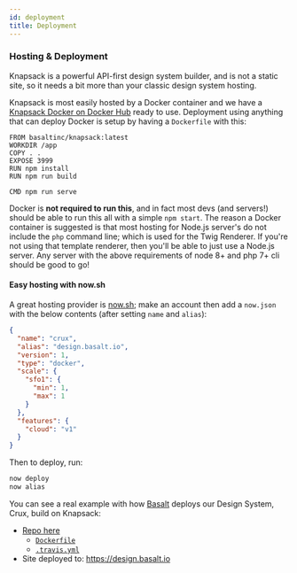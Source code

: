 ```yaml
---
id: deployment
title: Deployment
---
```


### Hosting & Deployment

Knapsack is a powerful API-first design system builder, and is not a static site, so it needs a bit more than your classic design system hosting.

Knapsack is most easily hosted by a Docker container and we have a [Knapsack Docker on Docker Hub](https://hub.docker.com/r/basaltinc/knapsack) ready to use. Deployment using anything that can deploy Docker is setup by having a `Dockerfile` with this:

```
FROM basaltinc/knapsack:latest
WORKDIR /app
COPY . .
EXPOSE 3999
RUN npm install
RUN npm run build

CMD npm run serve
```

Docker is **not required to run this**, and in fact most devs (and servers!) should be able to run this all with a simple `npm start`. The reason a Docker container is suggested is that most hosting for Node.js server's do not include the `php` command line; which is used for the Twig Renderer. If you're not using that template renderer, then you'll be able to just use a Node.js server. Any server with the above requirements of node 8+ and php 7+ cli should be good to go!

#### Easy hosting with now.sh

A great hosting provider is [now.sh](https://zeit.co/now); make an account then add a `now.json` with the below contents (after setting `name` and `alias`):

```json
{
  "name": "crux",
  "alias": "design.basalt.io",
  "version": 1,
  "type": "docker",
  "scale": {
    "sfo1": {
      "min": 1,
      "max": 1
    }
  },
  "features": {
    "cloud": "v1"
  }
}
```

Then to deploy, run:

```bash
now deploy
now alias
```

You can see a real example with how [Basalt](https://basalt.io) deploys our Design System, Crux, build on Knapsack:

- [Repo here](https://github.com/basaltinc/crux/)
  - [`Dockerfile`](https://github.com/basaltinc/crux/blob/master/Dockerfile)
  - [`.travis.yml`](https://github.com/basaltinc/crux/blob/master/.travis.yml)
- Site deployed to: <https://design.basalt.io>

